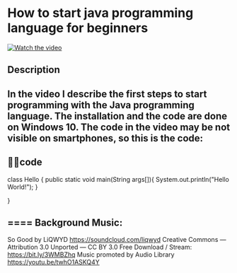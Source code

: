# How to start java programming language for beginners

[![Watch the video](https://img.youtube.com/vi/jhocsW65QVM/hqdefault.jpg)](https://youtu.be/jhocsW65QVM)

## Description

  

In the video I describe the first steps to start programming with the Java programming language. The installation and the code are done on Windows 10.
The code in the video may be not visible on smartphones, so this is the code:
----
👩‍💻code
----
class Hello {
public static void main(String args[]){
    System.out.println("Hello World!");
}

}

====
Background Music:
----
So Good by LiQWYD https://soundcloud.com/liqwyd
Creative Commons — Attribution 3.0 Unported — CC BY 3.0
Free Download / Stream: https://bit.ly/3WMBZhq
Music promoted by Audio Library https://youtu.be/twhO1ASKQ4Y

